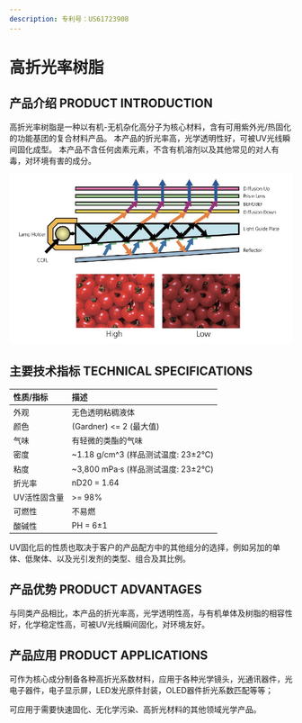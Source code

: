 ```yaml
---
description: 专利号：US61723908
---
```


# 高折光率树脂

## 产品介绍 PRODUCT INTRODUCTION

高折光率树脂是一种以有机-无机杂化高分子为核心材料，含有可用紫外光/热固化的功能基团的复合材料产品。
本产品的折光率高，光学透明性好，可被UV光线瞬间固化成型。
本产品不含任何卤素元素，不含有机溶剂以及其他常见的对人有毒，对环境有害的成分。

![PRODUCT-HRI-501L](../.gitbook/assets/product-HRI-501L-pi.png)

## 主要技术指标 TECHNICAL SPECIFICATIONS

| 性质/指标 | 描述 |
| :--- | :--- |
| 外观 | 无色透明粘稠液体 |
| 颜色 | (Gardner) <= 2 (最大值) |
| 气味 | 有轻微的类酯的气味 |
| 密度 | ~1.18 g/cm^3 (样品测试温度: 23±2℃) |
| 粘度 | ~3,800 mPa·s (样品测试温度: 23±2℃) |
| 折光率 | nD20 = 1.64 |
| UV活性固含量 | >= 98% |
| 可燃性 | 不易燃 |
| 酸碱性 | PH = 6±1 |

UV固化后的性质也取决于客户的产品配方中的其他组分的选择，例如另加的单体、低聚体、以及光引发剂的类型、组合及其比例。

## 产品优势 PRODUCT ADVANTAGES

与同类产品相比，本产品的折光率高，光学透明性高，与有机单体及树脂的相容性好，化学稳定性高，可被UV光线瞬间固化，对环境友好。

## 产品应用 PRODUCT APPLICATIONS

可作为核心成分制备各种高折光系数材料，应用于各种光学镜头，光通讯器件，光电子器件，电子显示屏，LED发光原件封装，OLED器件折光系数匹配等等；

可应用于需要快速固化、无化学污染、高折光材料的其他领域光学产品。
